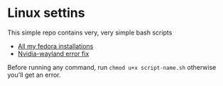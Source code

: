 # Linux settins

This simple repo contains very, very simple bash scripts

- [All my fedora installations](./installs.sh)
- [Nvidia-wayland error fix](./nvidia-fix.sh)

Before running any command, run `chmod u+x script-name.sh` otherwise you'll get an error.
